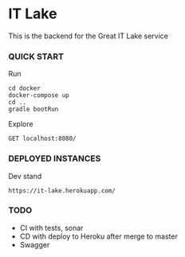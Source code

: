 # IT Lake
This is the backend for the Great IT Lake service

### QUICK START
Run
```shell script
cd docker
docker-compose up
cd ..
gradle bootRun
```
Explore
```http request
GET localhost:8080/
```

### DEPLOYED INSTANCES
Dev stand
```http request
https://it-lake.herokuapp.com/
```

### TODO
* CI with tests, sonar
* CD with deploy to Heroku after merge to master
* Swagger 
